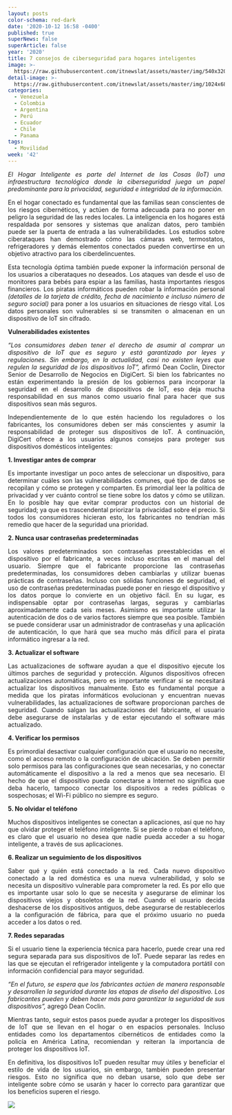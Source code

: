 ```yaml
---
layout: posts
color-schema: red-dark
date: '2020-10-12 16:58 -0400'
published: true
superNews: false
superArticle: false
year: '2020'
title: 7 consejos de ciberseguridad para hogares inteligentes
image: >-
  https://raw.githubusercontent.com/itnewslat/assets/master/img/540x320/Servicios-moviles-p.jpg
detail-image: >-
  https://raw.githubusercontent.com/itnewslat/assets/master/img/1024x680/Servicios-moviles-g.jpg
categories:
  - Venezuela
  - Colombia
  - Argentina
  - Perú
  - Ecuador
  - Chile
  - Panama
tags:
  - Movilidad
week: '42'
---
```

<p style="text-align: justify;"><em>El Hogar Inteligente es parte del Internet de las Cosas (IoT) una infraestructura tecnológica donde la ciberseguridad juega un papel predominante para la privacidad, seguridad e integridad de la información.</em></p>
<p style="text-align: justify;">En el hogar conectado es fundamental que las familias sean conscientes de los riesgos cibernéticos, y actúen de forma adecuada para no poner en peligro la seguridad de las redes locales. La inteligencia en los hogares está respaldada por sensores y sistemas que analizan datos, pero también puede ser la puerta de entrada a las vulnerabilidades. Los estudios sobre ciberataques han demostrado cómo las cámaras web, termostatos, refrigeradores y demás elementos conectados pueden convertirse en un objetivo atractivo para los ciberdelincuentes.</p>
<p style="text-align: justify;">Esta tecnología óptima también puede exponer la información personal de los usuarios a ciberataques no deseados. Los ataques van desde el uso de monitores para bebés para espiar a las familias, hasta importantes riesgos financieros. Los piratas informáticos pueden robar la información personal <em>(detalles de la tarjeta de crédito, fecha de nacimiento e incluso número de seguro social) </em>para poner a los usuarios en situaciones de riesgo vital. Los datos personales son vulnerables si se transmiten o almacenan en un dispositivo de IoT sin cifrado.</p>
<p style="text-align: justify;"><strong>Vulnerabilidades existentes</strong></p>
<p style="text-align: justify;"><em>“Los consumidores deben tener el derecho de asumir al comprar un dispositivo de IoT que es seguro y está garantizado por leyes y regulaciones. Sin embargo, en la actualidad, casi no existen leyes que regulen la seguridad de los dispositivos IoT”,</em> afirmó Dean Coclin, Director Senior de Desarrollo de Negocios en DigiCert. Si bien los fabricantes no están experimentando la presión de los gobiernos para incorporar la seguridad en el desarrollo de dispositivos de IoT, eso deja mucha responsabilidad en sus manos como usuario final para hacer que sus dispositivos sean más seguros.</p>
<p style="text-align: justify;">Independientemente de lo que estén haciendo los reguladores o los fabricantes, los consumidores deben ser más conscientes y asumir la responsabilidad de proteger sus dispositivos de IoT. A continuación, DigiCert ofrece a los usuarios algunos consejos para proteger sus dispositivos domésticos inteligentes:</p>
<p style="text-align: justify;"><strong>1. Investigar antes de comprar</strong></p>
<p style="text-align: justify;">Es importante investigar un poco antes de seleccionar un dispositivo, para determinar cuáles son las vulnerabilidades comunes, qué tipo de datos se recopilan y cómo se protegen y comparten. Es primordial leer la política de privacidad y ver cuánto control se tiene sobre los datos y cómo se utilizan. En lo posible hay que evitar comprar productos con un historial de seguridad; ya que es trascendental priorizar la privacidad sobre el precio. Si todos los consumidores hicieran esto, los fabricantes no tendrían más remedio que hacer de la seguridad una prioridad.</p>
<p style="text-align: justify;"><strong>2. Nunca usar contraseñas predeterminadas</strong></p>
<p style="text-align: justify;">Los valores predeterminados son contraseñas preestablecidas en el dispositivo por el fabricante, a veces incluso escritas en el manual del usuario. Siempre que el fabricante proporcione las contraseñas predeterminadas, los consumidores deben cambiarlas y utilizar buenas prácticas de contraseñas. Incluso con sólidas funciones de seguridad, el uso de contraseñas predeterminadas puede poner en riesgo el dispositivo y los datos porque lo convierte en un objetivo fácil. En su lugar, es indispensable optar por contraseñas largas, seguras y cambiarlas aproximadamente cada seis meses. Asimismo es importante utilizar la autenticación de dos o de varios factores siempre que sea posible. También se puede considerar usar un administrador de contraseñas y una aplicación de autenticación, lo que hará que sea mucho más difícil para el pirata informático ingresar a la red.</p>
<p style="text-align: justify;"><strong>3. Actualizar el software</strong></p>
<p style="text-align: justify;">Las actualizaciones de software ayudan a que el dispositivo ejecute los últimos parches de seguridad y protección. Algunos dispositivos ofrecen actualizaciones automáticas, pero es importante verificar si se necesitará actualizar los dispositivos manualmente. Esto es fundamental porque a medida que los piratas informáticos evolucionan y encuentran nuevas vulnerabilidades, las actualizaciones de software proporcionan parches de seguridad. Cuando salgan las actualizaciones del fabricante, el usuario debe asegurarse de instalarlas y de estar ejecutando el software más actualizado.</p>
<p style="text-align: justify;"><strong>4. Verificar los permisos</strong></p>
<p style="text-align: justify;">Es primordial desactivar cualquier configuración que el usuario no necesite, como el acceso remoto o la configuración de ubicación. Se deben permitir solo permisos para las configuraciones que sean necesarias, y no conectar automáticamente el dispositivo a la red a menos que sea necesario. El hecho de que el dispositivo pueda conectarse a Internet no significa que deba hacerlo, tampoco conectar los dispositivos a redes públicas o sospechosas; el Wi-Fi público no siempre es seguro.</p>
<p style="text-align: justify;"><strong>5. No olvidar el teléfono</strong></p>
<p style="text-align: justify;">Muchos dispositivos inteligentes se conectan a aplicaciones, así que no hay que olvidar proteger el teléfono inteligente. Si se pierde o roban el teléfono, es claro que el usuario no desea que nadie pueda acceder a su hogar inteligente, a través de sus aplicaciones.</p>
<p style="text-align: justify;"><strong>6. Realizar un seguimiento de los dispositivos</strong></p>
<p style="text-align: justify;">Saber qué y quién está conectado a la red. Cada nuevo dispositivo conectado a la red doméstica es una nueva vulnerabilidad, y solo se necesita un dispositivo vulnerable para comprometer la red. Es por ello que es importante usar solo lo que se necesita y asegurarse de eliminar los dispositivos viejos y obsoletos de la red. Cuando el usuario decida deshacerse de los dispositivos antiguos, debe asegurarse de restablecerlos a la configuración de fábrica, para que el próximo usuario no pueda acceder a los datos o red.</p>
<p style="text-align: justify;"><strong>7. Redes separadas</strong></p>
<p style="text-align: justify;">Si el usuario tiene la experiencia técnica para hacerlo, puede crear una red segura separada para sus dispositivos de IoT. Puede separar las redes en las que se ejecutan el refrigerador inteligente y la computadora portátil con información confidencial para mayor seguridad.</p>
<p style="text-align: justify;"><em>“En el futuro, se espera que los fabricantes actúen de manera responsable y desarrollen la seguridad durante las etapas de diseño del dispositivo. Los fabricantes pueden y deben hacer más para garantizar la seguridad de sus dispositivos”, </em>agregó Dean Coclin.</p>
<p style="text-align: justify;">Mientras tanto, seguir estos pasos puede ayudar a proteger los dispositivos de IoT que se llevan en el hogar o en espacios personales. Incluso entidades como los departamentos cibernéticos de entidades como la policía en América Latina, recomiendan y reiteran la importancia de proteger los dispositivos IoT.</p>
<p style="text-align: justify;">En definitiva, los dispositivos IoT pueden resultar muy útiles y beneficiar el estilo de vida de los usuarios, sin embargo, también pueden presentar riesgos. Esto no significa que no deban usarse, solo que debe ser inteligente sobre cómo se usarán y hacer lo correcto para garantizar que los beneficios superen el riesgo.</p>

<img src="https://tracker.metricool.com/c3po.jpg?hash=56f88a41e39ab42c063cc51676587a04"/>
